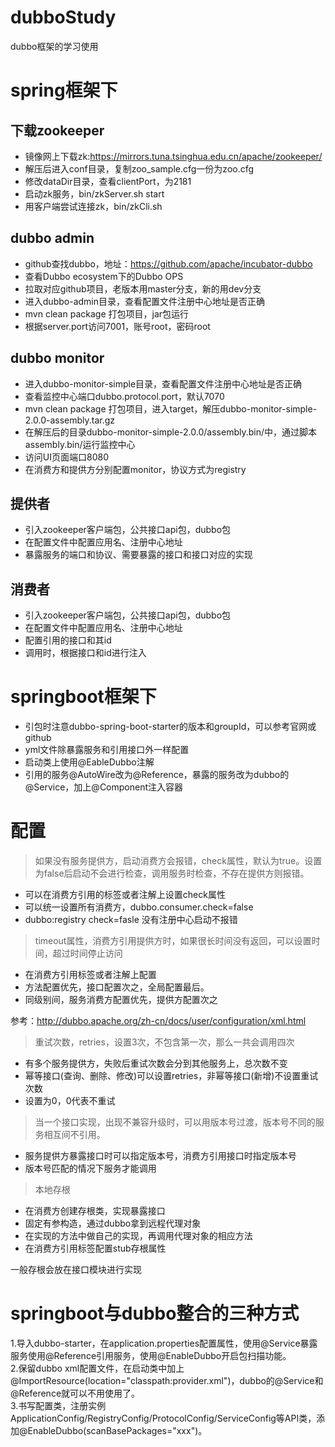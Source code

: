 # dubboStudy
dubbo框架的学习使用

# spring框架下

## 下载zookeeper

* 镜像网上下载zk:https://mirrors.tuna.tsinghua.edu.cn/apache/zookeeper/
* 解压后进入conf目录，复制zoo_sample.cfg一份为zoo.cfg
* 修改dataDir目录，查看clientPort，为2181
* 启动zk服务，bin/zkServer.sh start
* 用客户端尝试连接zk，bin/zkCli.sh

## dubbo admin

* github查找dubbo，地址：https://github.com/apache/incubator-dubbo
* 查看Dubbo ecosystem下的Dubbo OPS
* 拉取对应github项目，老版本用master分支，新的用dev分支
* 进入dubbo-admin目录，查看配置文件注册中心地址是否正确
* mvn clean package 打包项目，jar包运行
* 根据server.port访问7001，账号root，密码root

## dubbo monitor

* 进入dubbo-monitor-simple目录，查看配置文件注册中心地址是否正确
* 查看监控中心端口dubbo.protocol.port，默认7070
* mvn clean package 打包项目，进入target，解压dubbo-monitor-simple-2.0.0-assembly.tar.gz
* 在解压后的目录dubbo-monitor-simple-2.0.0/assembly.bin/中，通过脚本assembly.bin/运行监控中心
* 访问UI页面端口8080
* 在消费方和提供方分别配置monitor，协议方式为registry

## 提供者

* 引入zookeeper客户端包，公共接口api包，dubbo包
* 在配置文件中配置应用名、注册中心地址
* 暴露服务的端口和协议、需要暴露的接口和接口对应的实现

## 消费者

* 引入zookeeper客户端包，公共接口api包，dubbo包
* 在配置文件中配置应用名、注册中心地址
* 配置引用的接口和其id
* 调用时，根据接口和id进行注入

# springboot框架下

* 引包时注意dubbo-spring-boot-starter的版本和groupId，可以参考官网或github
* yml文件除暴露服务和引用接口外一样配置
* 启动类上使用@EableDubbo注解
* 引用的服务@AutoWire改为@Reference，暴露的服务改为dubbo的@Service，加上@Component注入容器

# 配置

> 如果没有服务提供方，启动消费方会报错，check属性，默认为true。设置为false后启动不会进行检查，调用服务时检查，不存在提供方则报错。

* 可以在消费方引用的标签或者注解上设置check属性
* 可以统一设置所有消费方，dubbo.consumer.check=false
* dubbo:registry check=fasle  没有注册中心启动不报错

> timeout属性，消费方引用提供方时，如果很长时间没有返回，可以设置时间，超过时间停止访问

* 在消费方引用标签或者注解上配置
* 方法配置优先，接口配置次之，全局配置最后。
* 同级别间，服务消费方配置优先，提供方配置次之

参考：http://dubbo.apache.org/zh-cn/docs/user/configuration/xml.html

> 重试次数，retries，设置3次，不包含第一次，那么一共会调用四次

* 有多个服务提供方，失败后重试次数会分到其他服务上，总次数不变
* 幂等接口(查询、删除、修改)可以设置retries，非幂等接口(新增)不设置重试次数
* 设置为0，0代表不重试

> 当一个接口实现，出现不兼容升级时，可以用版本号过渡，版本号不同的服务相互间不引用。

* 服务提供方暴露接口时可以指定版本号，消费方引用接口时指定版本号
* 版本号匹配的情况下服务才能调用

> 本地存根

* 在消费方创建存根类，实现暴露接口
* 固定有参构造，通过dubbo拿到远程代理对象
* 在实现的方法中做自己的实现，再调用代理对象的相应方法
* 在消费方引用标签配置stub存根属性

一般存根会放在接口模块进行实现

# springboot与dubbo整合的三种方式

1.导入dubbo-starter，在application.properties配置属性，使用@Service暴露服务使用@Reference引用服务，使用@EnableDubbo开启包扫描功能。  
2.保留dubbo xml配置文件，在启动类中加上@ImportResource(location="classpath:provider.xml")，dubbo的@Service和@Reference就可以不用使用了。   
3.书写配置类，注册实例ApplicationConfig/RegistryConfig/ProtocolConfig/ServiceConfig等API类，添加@EnableDubbo(scanBasePackages="xxx")。

